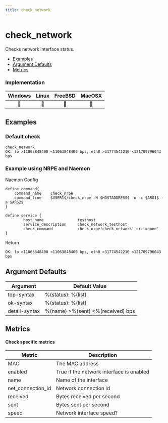 ```yaml
---
title: check_network
---
```


# check_network

Checks network interface status.

- [Examples](#examples)
- [Argument Defaults](#argument-defaults)
- [Metrics](#metrics)

### Implementation

| Windows | Linux | FreeBSD | MacOSX |
|:-------:|:-----:|:-------:|:------:|
| :construction: | :construction: | :construction: | :construction: |

## Examples

### **Default check**

    check_network
    OK: lo >11063848400 <11063848400 bps, eth0 >31774542210 <121709796043 bps

### Example using **NRPE** and **Naemon**

Naemon Config

    define command{
        command_name    check_nrpe
        command_line    $USER1$/check_nrpe -H $HOSTADDRESS$ -n -c $ARG1$ -a $ARG2$
    }

    define service {
            host_name               testhost
            service_description     check_network_testhost
            check_command           check_nrpe!check_network!'crit=none'
    }

Return

    OK: lo >11063848400 <11063848400 bps, eth0 >31774542210 <121709796043 bps

## Argument Defaults

| Argument | Default Value |
| --- | --- |
top-syntax | %(status): %(list) |
ok-syntax | %(status): %(list) |
detail-syntax | %(name) >%(sent) <%(received) bps |

## Metrics

#### **Check specific metrics**

| Metric | Description |
| --- | --- |
| MAC | The MAC address |
| enabled | True if the network interface is enabled |
| name | Name of the interface |
| net_connection_id | Network connection id |
| received | Bytes received per second |
| sent | Bytes sent per second |
| speed | Network interface speed? |